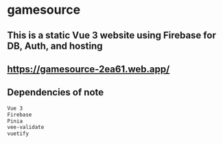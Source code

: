 # gamesource


## This is a static Vue 3 website using Firebase for DB, Auth, and hosting



## https://gamesource-2ea61.web.app/



## Dependencies of note

```sh
Vue 3
Firebase
Pinia
vee-validate
vuetify
```
